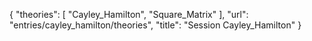 {
    "theories": [
        "Cayley_Hamilton",
        "Square_Matrix"
    ],
    "url": "entries/cayley_hamilton/theories",
    "title": "Session Cayley_Hamilton"
}
